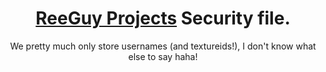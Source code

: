 <h1 align="center"><a href="https://projects.reeguy.com">ReeGuy Projects</a> Security file.</h1>
<p align="center">We pretty much only store usernames (and textureids!), I don't know what else to say haha!</p>
